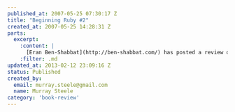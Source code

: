 ```yaml
--- 
published_at: 2007-05-25 07:30:17 Z
title: "Beginning Ruby #2"
created_at: 2007-05-25 14:28:31 Z
parts:
  excerpt:
    :content: |
      [Eran Ben-Shabbat](http://ben-shabbat.com/) has posted a review of ['Beginning Ruby' by Peter Cooper](http://www.amazon.co.uk/Beginning-Ruby-Experts-Voice-Source/dp/1590597664), published by [Apress](http://www.apresss.com/) to [his blog](http://ben-shabbat.com/2007/5/19/from-novice-to-professional-book-review).
    :filter: .md
updated_at: 2013-02-12 23:09:16 Z
status: Published
created_by: 
  email: murray.steele@gmail.com
  name: Murray Steele
category: 'book-review'
---
```



